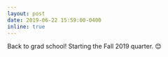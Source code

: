 ```yaml
---
layout: post
date: 2019-06-22 15:59:00-0400
inline: true
---
```


Back to grad school! Starting the Fall 2019 quarter. :blush:
